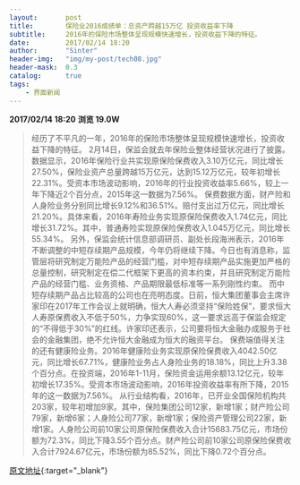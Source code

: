 ```yaml
---
layout:       post
title:        保险业2016成绩单：总资产跨越15万亿 投资收益率下降
subtitle:     2016年的保险市场整体呈现规模快速增长，投资收益下降的特征。
date:         2017/02/14 18:20
author:       "Sinter"
header-img:   "img/my-post/tech08.jpg"
header-mask:  0.3
catalog:      true
tags:
    - 界面新闻
---
```


**2017/02/14 18:20**  **浏览 19.0W**

> 经历了不平凡的一年，2016年的保险市场整体呈现规模快速增长，投资收益下降的特征。
2月14日，保监会就去年保险业整体经营状况进行了披露。数据显示，2016年保险行业共实现原保险保费收入3.10万亿元，同比增长27.50%，保险业资产总量跨越15万亿元，达到15.12万亿元，较年初增长22.31%。受资本市场波动影响，2016年的行业投资收益率5.66%，较上一年下降近2个百分点，2015年这一数据为7.56%。
保费数据方面，财产险和人身险业务分别同比增长9.12%和36.51%。赔付支出过万亿元，同比增长21.20%。具体来看，2016年寿险业务实现原保险保费收入1.74亿元，同比增长31.72%。其中，普通寿险实现原保险保费收入1.045万亿元，同比增长55.34%。
另外，保监会统计信息部调研员、副处长段海洲表示，2016年不断调整的中短存续期产品规模，今年仍将继续下降。今日也有消息称，监管层将研究制定万能险产品的经营门槛，对中短存续期产品实施更加严格的总量控制，研究制定在偿二代框架下更高的资本约束，并且研究制定万能险产品的经营门槛、业务资格、产品期限最低标准等一系列刚性约束。
而中短存续期产品占比较高的公司也在亮明态度。日前，恒大集团董事会主席许家印在2017年工作会议上就明确，恒大人寿必须坚持“保险姓保”，要求恒大人寿原保费收入不低于50%，力争实现60%，这一要求远高于保监会规定的“不得低于30%”的红线。许家印还表示，公司要将恒大金融办成服务于社会的金融集团，绝不允许恒大金融成为恒大的融资平台。
保费端值得关注的还有健康险业务。2016年健康险业务实现原保险保费收入4042.50亿元，同比增长67.71%，健康险业务占人身险业务的18.18%，同比上升3.38个百分点。在投资端，2016年1-11月，保险资金运用余额13.12亿元，较年初增长17.35%。受资本市场波动影响，2016年投资收益率有所下降，2015年的这一数据为7.56%。
从行业结构看，2016年，已开业全国保险机构共203家，较年初增加9家。其中，保险集团公司12家，新增1家；财产险公司79家，新增6家；人身险公司77家，新增1家；保险资产管理公司22家，新增1家。人身险公司前10家公司原保险保费收入合计15683.75亿元，市场份额为72.3%，同比下降3.55个百分点。财产险公司前10家公司原保险保费收入合计7924.67亿元，市场份额为85.52%，同比下降0.72个百分点。


[原文地址](http://www.jiemian.com/article/1114009.html){:target="_blank"}


